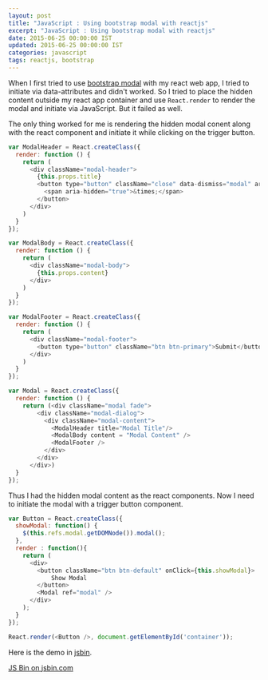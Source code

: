 ```yaml
---
layout: post
title: "JavaScript : Using bootstrap modal with reactjs"
excerpt: "JavaScript : Using bootstrap modal with reactjs"
date: 2015-06-25 00:00:00 IST
updated: 2015-06-25 00:00:00 IST
categories: javascript
tags: reactjs, bootstrap
---
```


When I first tried to use [bootstrap modal](http://getbootstrap.com/javascript/#modals) with my react web app, I tried to initiate via data-attributes and didn't worked. So I tried to place the hidden content outside my react app container and use `React.render` to render the modal and initiate via JavaScript. But it failed as well.

The only thing worked for me is rendering the hidden modal conent along with the react component and initiate it while clicking on the trigger button.

```js
var ModalHeader = React.createClass({
  render: function () {
    return (
      <div className="modal-header">
        {this.props.title}
        <button type="button" className="close" data-dismiss="modal" aria-label="Close">
          <span aria-hidden="true">&times;</span>
        </button>
      </div>
    )
  }
});

var ModalBody = React.createClass({
  render: function () {
    return (
      <div className="modal-body">
        {this.props.content}
      </div>
    )
  }
});

var ModalFooter = React.createClass({
  render: function () {
    return (
      <div className="modal-footer">
        <button type="button" className="btn btn-primary">Submit</button>
      </div>
    )
  }
});

var Modal = React.createClass({
  render: function () {
    return (<div className="modal fade">
        <div className="modal-dialog">
          <div className="modal-content">
            <ModalHeader title="Modal Title"/>
            <ModalBody content = "Modal Content" />
            <ModalFooter />
          </div>
        </div>
      </div>)
  }
});
```
Thus I had the hidden modal content as the react components. Now I need to initiate the modal with a trigger button component.

```js
var Button = React.createClass({
  showModal: function() {
    $(this.refs.modal.getDOMNode()).modal();
  },
  render : function(){
    return (
      <div>
        <button className="btn btn-default" onClick={this.showModal}>
            Show Modal
        </button>
        <Modal ref="modal" />
      </div>
    );
  }
});

React.render(<Button />, document.getElementById('container'));
```

Here is the demo in [jsbin](http://jsbin.com/rupive/edit?js,output).

<a class="jsbin-embed" href="http://jsbin.com/rupive/embed?output">JS Bin on jsbin.com</a><script src="http://static.jsbin.com/js/embed.js"></script>